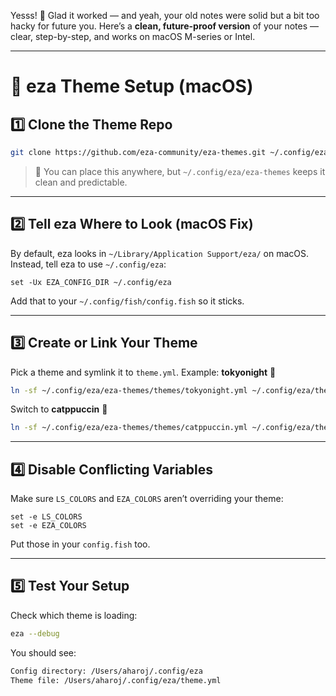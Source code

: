 Yesss! 🎉 Glad it worked — and yeah, your old notes were solid but a bit too hacky for future you.
Here’s a **clean, future-proof version** of your notes — clear, step-by-step, and works on macOS M-series or Intel.

---

# 📝 eza Theme Setup (macOS)

## 1️⃣ Clone the Theme Repo

```sh
git clone https://github.com/eza-community/eza-themes.git ~/.config/eza/eza-themes
```

> 📌 You can place this anywhere, but `~/.config/eza/eza-themes` keeps it clean and predictable.

---

## 2️⃣ Tell eza Where to Look (macOS Fix)

By default, eza looks in `~/Library/Application Support/eza/` on macOS.
Instead, tell eza to use `~/.config/eza`:

```fish
set -Ux EZA_CONFIG_DIR ~/.config/eza
```

Add that to your `~/.config/fish/config.fish` so it sticks.

---

## 3️⃣ Create or Link Your Theme

Pick a theme and symlink it to `theme.yml`.
Example: **tokyonight** 🌙

```sh
ln -sf ~/.config/eza/eza-themes/themes/tokyonight.yml ~/.config/eza/theme.yml
```

Switch to **catppuccin** 🍬

```sh
ln -sf ~/.config/eza/eza-themes/themes/catppuccin.yml ~/.config/eza/theme.yml
```

---

## 4️⃣ Disable Conflicting Variables

Make sure `LS_COLORS` and `EZA_COLORS` aren’t overriding your theme:

```fish
set -e LS_COLORS
set -e EZA_COLORS
```

Put those in your `config.fish` too.

---

## 5️⃣ Test Your Setup

Check which theme is loading:

```sh
eza --debug
```

You should see:

```sh
Config directory: /Users/aharoj/.config/eza
Theme file: /Users/aharoj/.config/eza/theme.yml
```

